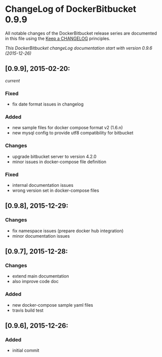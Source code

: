 # ChangeLog of DockerBitbucket 0.9.9

All notable changes of the DockerBitbucket release series are documented in this file using the [Keep a CHANGELOG](http://keepachangelog.com/) principles.

_This DockerBitbucket changeLog documentation start with version 0.9.6 (2015-12-26)_


## [0.9.9], 2015-02-20:
_current_

### Fixed
- fix date format issues in changelog

### Added
- new sample files for docker compose format v2 (1.6.n)
- new mysql config to provide utf8 compatibility for bitbucket

### Changes
- upgrade bitbucket server to version 4.2.0
- minor issues in docker-compose file definition

### Fixed
- internal documentation issues
- wrong version set in docker-compose files

## [0.9.8], 2015-12-29:

### Changes
- fix namespace issues (prepare docker hub integration)
- minor documentation issues


## [0.9.7], 2015-12-28:

### Changes
- extend main documentation
- also improve code doc

### Added
- new docker-compose sample yaml files
- travis build test

## [0.9.6], 2015-12-26:

### Added
- initial commit